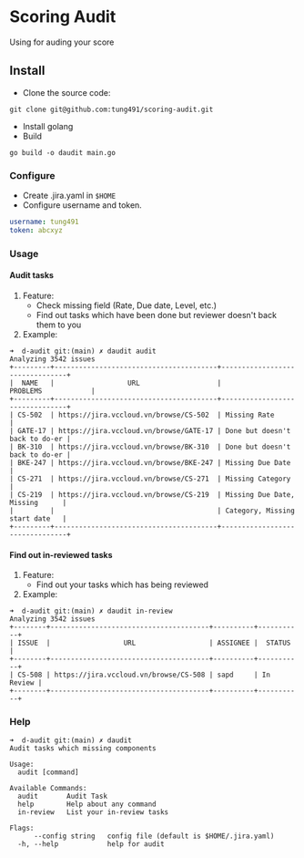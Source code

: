 # Scoring Audit

Using for auding your score

## Install

- Clone the source code:

`git clone git@github.com:tung491/scoring-audit.git`

- Install golang
- Build

`go build -o daudit main.go`

### Configure

- Create .jira.yaml in `$HOME`
- Configure username and token.

```yaml
username: tung491
token: abcxyz
```

### Usage

#### Audit tasks

1. Feature:
   - Check missing field (Rate, Due date, Level, etc.)
   - Find out tasks which have been done but reviewer doesn't back them to you
2. Example:

```shell
➜  d-audit git:(main) ✗ daudit audit
Analyzing 3542 issues
+---------+----------------------------------------+--------------------------------+
|  NAME   |                  URL                   |            PROBLEMS            |
+---------+----------------------------------------+--------------------------------+
| CS-502  | https://jira.vccloud.vn/browse/CS-502  | Missing Rate                   |
| GATE-17 | https://jira.vccloud.vn/browse/GATE-17 | Done but doesn't back to do-er |
| BK-310  | https://jira.vccloud.vn/browse/BK-310  | Done but doesn't back to do-er |
| BKE-247 | https://jira.vccloud.vn/browse/BKE-247 | Missing Due Date               |
| CS-271  | https://jira.vccloud.vn/browse/CS-271  | Missing Category               |
| CS-219  | https://jira.vccloud.vn/browse/CS-219  | Missing Due Date, Missing      |
|         |                                        | Category, Missing start date   |
+---------+----------------------------------------+--------------------------------+
```

#### Find out in-reviewed tasks

1. Feature:
   - Find out your tasks which has being reviewed
2. Example:

```shell
➜  d-audit git:(main) ✗ daudit in-review
Analyzing 3542 issues
+--------+---------------------------------------+----------+-----------+
| ISSUE  |                  URL                  | ASSIGNEE |  STATUS   |
+--------+---------------------------------------+----------+-----------+
| CS-508 | https://jira.vccloud.vn/browse/CS-508 | sapd     | In Review |
+--------+---------------------------------------+----------+-----------+
```

### Help

```shell
➜  d-audit git:(main) ✗ daudit  
Audit tasks which missing components

Usage:
  audit [command]

Available Commands:
  audit       Audit Task
  help        Help about any command
  in-review   List your in-review tasks

Flags:
      --config string   config file (default is $HOME/.jira.yaml)
  -h, --help            help for audit
```
